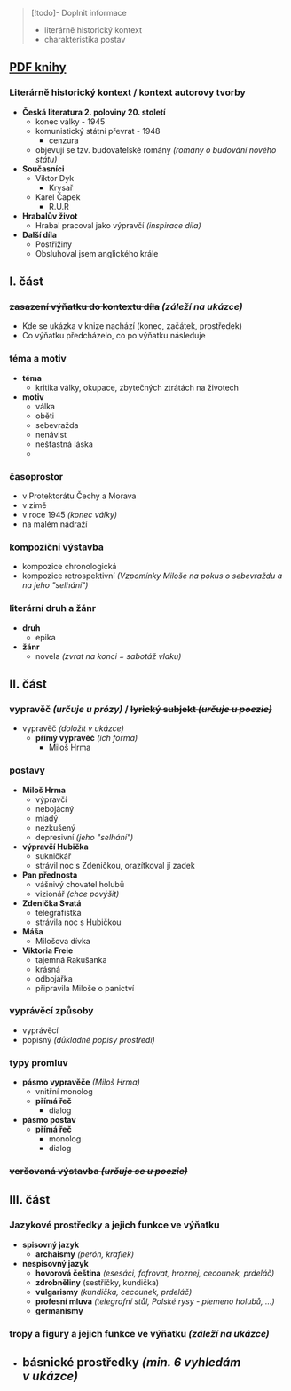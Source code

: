 > [!todo]- Doplnit informace
> - literárně historický kontext 
> - charakteristika postav
## [PDF knihy](https://web2.mlp.cz/koweb/00/04/47/98/41/ostre_sledovane_vlaky.pdf)
### Literárně historický kontext / kontext autorovy tvorby
- **Česká literatura 2. poloviny 20. století**
	- konec války - 1945
	- komunistický státní převrat - 1948
		- cenzura
	- objevují se tzv. budovatelské romány *(romány o budování nového státu)*
- **Současníci**
	- Viktor Dyk
		- Krysař
	- Karel Čapek
		- R.U.R
- **Hrabalův život**
	- Hrabal pracoval jako výpravčí *(inspirace díla)*
- **Další díla**
	- Postřižiny
	- Obsluhoval jsem anglického krále
## I. část

### ~~zasazení výňatku do kontextu díla~~ *(záleží na ukázce)*
- Kde se ukázka v knize nachází (konec, začátek, prostředek)
- Co výňatku předcházelo, co po výňatku následuje 
### téma a motiv
- **téma**
	- kritika války, okupace, zbytečných ztrátách na životech 
- **motiv**
	- válka
	- oběti
	- sebevražda
	- nenávist
	- nešťastná láska
	- 
### časoprostor
- v Protektorátu Čechy a Morava
- v zimě
- v roce 1945 *(konec války)*
- na malém nádraží
### kompoziční výstavba
- kompozice chronologická
- kompozice retrospektivní *(Vzpomínky Miloše na pokus o sebevraždu a na jeho "selhání")*
### literární druh a žánr
- **druh**
	- epika
- **žánr** 
	- novela *(zvrat na konci = sabotáž vlaku)*
## II. část
### vypravěč *(určuje u prózy)* / ~~lyrický subjekt *(určuje u poezie)*~~
- vypravěč *(doložit v ukázce)*
	- **přímý vypravěč** *(ich forma)*
		- Miloš Hrma
### postavy
- **Miloš Hrma**
	- výpravčí
	- nebojácný
	- mladý
	- nezkušený
	- depresivní *(jeho "selhání")*
- **výpravčí Hubička**
	- sukničkář
	- strávil noc s Zdeničkou, orazítkoval jí zadek
- **Pan přednosta**
	- vášnivý chovatel holubů
	- vizionář *(chce povýšit)*
- **Zdenička Svatá**
	- telegrafistka
	- strávila noc s Hubičkou
- **Máša**
	- Milošova dívka
- **Viktoria Freie**
	- tajemná Rakušanka
	- krásná
	- odbojářka
	- připravila Miloše o panictví
### vyprávěcí způsoby
- vyprávěcí
- popisný *(důkladné popisy prostředí)*
### typy promluv
- **pásmo vypravěče** *(Miloš Hrma)*
	- vnitřní monolog
	- **přímá řeč**
		- dialog
- **pásmo postav**
	- **přímá řeč**
		- monolog
		- dialog
### ~~veršovaná výstavba  *(určuje se u poezie)*~~
## III. část
### Jazykové prostředky a jejich funkce ve výňatku
- **spisovný jazyk**
	- **archaismy** *(perón, kraflek)*
- **nespisovný jazyk**
	- **hovorová čeština** *(esesáci, fofrovat, hroznej, cecounek, prdeláč)*
	- **zdrobněliny** (sestřičky, kundička)
	- **vulgarismy** *(kundička, cecounek, prdeláč)* 
	- **profesní mluva** *(telegrafní stůl, Polské rysy - plemeno holubů, ...)*
	- **germanismy**
### tropy a figury a jejich funkce ve výňatku *(záleží na ukázce)*
- **básnické prostředky** *(min. 6 vyhledám v ukázce)*
	- 

